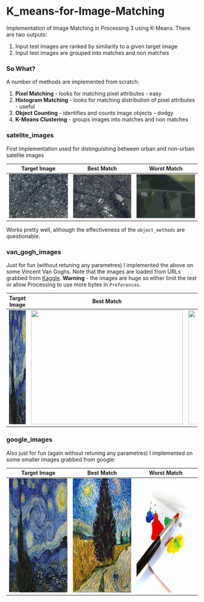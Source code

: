 # K_means-for-Image-Matching
Implementation of Image Matching in Processing 3 using K-Means. There are two outputs:
1. Input test images are ranked by similarity to a given target image
2. Input test images are grouped into matches and non matches
### So What?
A number of methods are implemented from scratch:
1. **Pixel Matching** - looks for matching pixel attributes - easy
2. **Histogram Matching** - looks for matching distribution of pixel attributes - useful
3. **Object Counting** - identifies and counts image objects - dodgy
4. **K-Means Clustering** - groups images into matches and non matches
### satelite_images
First implementation used for distinguishing between urban and non-urban satelite images

Target Image             |  Best Match  | Worst Match
:-------------------------:|:-------------------------:|:-------------------------:
![](https://github.com/fredshone/K_means-for-Image-Matching/blob/master/satellite_images/data/LDN.jpg "Target Image")  |  ![](https://github.com/fredshone/K_means-for-Image-Matching/blob/master/satellite_images/data/Image_3.jpg "Test Image") | ![](https://github.com/fredshone/K_means-for-Image-Matching/blob/master/satellite_images/data/Image_5.jpg "Test Image")

Works pretty well, although the effectiveness of the `object_methods` are questionable.
### van_gogh_images
Just for fun (without retuning any parametres) I implemented the above on some Vincent Van Goghs. Note that the images are loaded from URLs grabbed from [Kaggle](https://www.kaggle.com/gfolego/vangogh).
**Warning** - the images are huge so either limit the test or allow Processing to use more bytes in `Preferences`.

Target Image             |  Best Match  | Worst Match
:-------------------------:|:-------------------------:|:-------------------------:
<img src="https://github.com/fredshone/K_means-for-Image-Matching/blob/master/picasso_images/data/target.jpg" height="300" width="400">  |  <img src="https://github.com/fredshone/K_means-for-Image-Matching/blob/master/picasso_images/data/test.jpg" height="300" width="400"> | <img src="http://upload.wikimedia.org/wikipedia/commons/8/8e/William_Ewart_Gladstone_by_Prince_Pierre_Troubetskoy.jpg" height="300" width="400">

### google_images
Also just for fun (again without retuning any parametres) I implemented on some smaller images grabbed from google:

Target Image             |  Best Match  | Worst Match
:-------------------------:|:-------------------------:|:-------------------------:
<img src="https://github.com/fredshone/K_means-for-Image-Matching/blob/master/google_images/data/target.jpg" height="300" width="400">  |  <img src="https://github.com/fredshone/K_means-for-Image-Matching/blob/master/google_images/data/Image_19.jpg" height="300" width="400"> | <img src="https://github.com/fredshone/K_means-for-Image-Matching/blob/master/google_images/data/Image_42.jpg" height="300" width="400">
